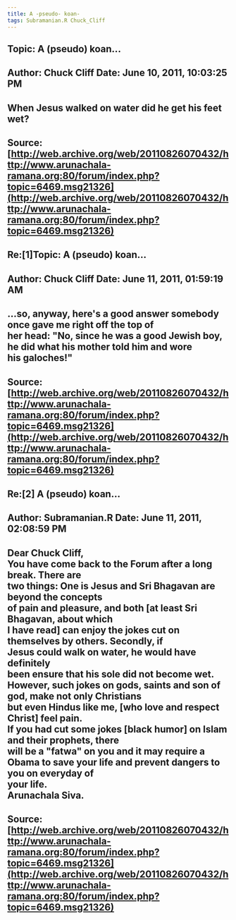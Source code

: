 ```yaml
--- 
title: A -pseudo- koan-   
tags: Subramanian.R Chuck_Cliff  
---  
```

## Topic: A (pseudo) koan...  
Author: Chuck Cliff         Date: June 10, 2011, 10:03:25 PM  
---  
When Jesus walked on water did he get his feet wet?
 ---  
Source:[http://web.archive.org/web/20110826070432/http://www.arunachala-ramana.org:80/forum/index.php?topic=6469.msg21326](http://web.archive.org/web/20110826070432/http://www.arunachala-ramana.org:80/forum/index.php?topic=6469.msg21326)   
---  

## Re:[1]Topic:  A (pseudo) koan...  
Author: Chuck Cliff         Date: June 11, 2011, 01:59:19 AM  
---  
...so, anyway, here's a good answer somebody once gave me right off the top of  
her head: "No, since he was a good Jewish boy, he did what his mother told him and wore  
his galoches!"
 ---  
Source:[http://web.archive.org/web/20110826070432/http://www.arunachala-ramana.org:80/forum/index.php?topic=6469.msg21326](http://web.archive.org/web/20110826070432/http://www.arunachala-ramana.org:80/forum/index.php?topic=6469.msg21326)   
---  

## Re:[2] A (pseudo) koan...  
Author: Subramanian.R       Date: June 11, 2011, 02:08:59 PM  
---  
Dear Chuck Cliff,   
You have come back to the Forum after a long break. There are   
two things: One is Jesus and Sri Bhagavan are beyond the concepts   
of pain and pleasure, and both [at least Sri Bhagavan, about which   
I have read] can enjoy the jokes cut on themselves by others. Secondly, if  
Jesus could walk on water, he would have definitely   
been ensure that his sole did not become wet.   
However, such jokes on gods, saints and son of god, make not only Christians  
but even Hindus like me, [who love and respect Christ] feel pain.   
If you had cut some jokes [black humor] on Islam and their prophets, there  
will be a "fatwa" on you and it may require a   
Obama to save your life and prevent dangers to you on everyday of   
your life.   
Arunachala Siva.
 ---  
Source:[http://web.archive.org/web/20110826070432/http://www.arunachala-ramana.org:80/forum/index.php?topic=6469.msg21326](http://web.archive.org/web/20110826070432/http://www.arunachala-ramana.org:80/forum/index.php?topic=6469.msg21326)   
---  

